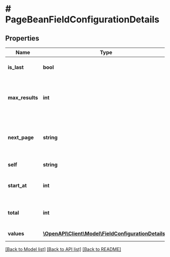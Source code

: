 # # PageBeanFieldConfigurationDetails

## Properties

Name | Type | Description | Notes
------------ | ------------- | ------------- | -------------
**is_last** | **bool** | Whether this is the last page. | [optional] [readonly]
**max_results** | **int** | The maximum number of items that could be returned. | [optional] [readonly]
**next_page** | **string** | If there is another page of results, the URL of the next page. | [optional] [readonly]
**self** | **string** | The URL of the page. | [optional] [readonly]
**start_at** | **int** | The index of the first item returned. | [optional] [readonly]
**total** | **int** | The number of items returned. | [optional] [readonly]
**values** | [**\OpenAPI\Client\Model\FieldConfigurationDetails[]**](FieldConfigurationDetails.md) | The list of items. | [optional] [readonly]

[[Back to Model list]](../../README.md#models) [[Back to API list]](../../README.md#endpoints) [[Back to README]](../../README.md)
